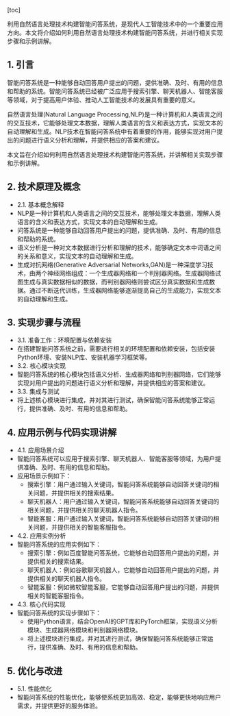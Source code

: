 
[toc]                    
                
                
利用自然语言处理技术构建智能问答系统，是现代人工智能技术中的一个重要应用方向。本文将介绍如何利用自然语言处理技术构建智能问答系统，并进行相关实现步骤和示例讲解。

## 1. 引言

智能问答系统是一种能够自动回答用户提出的问题，提供准确、及时、有用的信息和帮助的系统。智能问答系统已经被广泛应用于搜索引擎、聊天机器人、智能客服等领域，对于提高用户体验、推动人工智能技术的发展具有重要的意义。

自然语言处理(Natural Language Processing,NLP)是一种计算机和人类语言之间的交互技术，它能够处理文本数据，理解人类语言的含义和表达方式，实现文本的自动理解和生成。NLP技术在智能问答系统中有着重要的作用，能够实现对用户提出的问题进行语义分析和理解，并提供相应的答案和建议。

本文旨在介绍如何利用自然语言处理技术构建智能问答系统，并讲解相关实现步骤和示例讲解。

## 2. 技术原理及概念

- 2.1. 基本概念解释
- NLP是一种计算机和人类语言之间的交互技术，能够处理文本数据，理解人类语言的含义和表达方式，实现文本的自动理解和生成。
- 问答系统是一种能够自动回答用户提出的问题，提供准确、及时、有用的信息和帮助的系统。
- 语义分析是一种对文本数据进行分析和理解的技术，能够确定文本中词语之间的关系和意义，实现文本的自动理解和生成。
- 生成对抗网络(Generative Adversarial Networks,GAN)是一种深度学习技术，由两个神经网络组成：一个生成器网络和一个判别器网络。生成器网络试图生成与真实数据相似的数据，而判别器网络则尝试区分真实数据和生成数据。通过不断迭代训练，生成器网络能够逐渐提高自己的生成能力，实现文本的自动理解和生成。

## 3. 实现步骤与流程

- 3.1. 准备工作：环境配置与依赖安装
- 在搭建智能问答系统之前，需要进行相关的环境配置和依赖安装，包括安装Python环境、安装NLP库、安装机器学习框架等。
- 3.2. 核心模块实现
- 智能问答系统的核心模块包括语义分析、生成器网络和判别器网络，它们能够实现对用户提出的问题进行语义分析和理解，并提供相应的答案和建议。
- 3.3. 集成与测试
- 将上述核心模块进行集成，并对其进行测试，确保智能问答系统能够正常运行，提供准确、及时、有用的信息和帮助。

## 4. 应用示例与代码实现讲解

- 4.1. 应用场景介绍
- 智能问答系统可以应用于搜索引擎、聊天机器人、智能客服等领域，为用户提供准确、及时、有用的信息和帮助。
- 应用场景示例如下：
    - 搜索引擎：用户通过输入关键词，智能问答系统能够自动回答关键词的相关问题，并提供相关的搜索结果。
    - 聊天机器人：用户通过输入关键词，智能问答系统能够自动回答关键词的相关问题，并提供相关的聊天机器人指令。
    - 智能客服：用户通过输入关键词，智能问答系统能够自动回答关键词的相关问题，并提供相关的智能客服指令。
- 4.2. 应用实例分析
- 智能问答系统的应用实例如下：
    - 搜索引擎：例如百度智能问答系统，它能够自动回答用户提出的问题，并提供相关的搜索结果。
    - 聊天机器人：例如谷歌聊天机器人，它能够自动回答用户提出的问题，并提供相关的聊天机器人指令。
    - 智能客服：例如微软智能客服，它能够自动回答用户提出的问题，并提供相关的智能客服指令。
- 4.3. 核心代码实现
- 智能问答系统的实现步骤如下：
    - 使用Python语言，结合OpenAI的GPT库和PyTorch框架，实现语义分析模块、生成器网络模块和判别器网络模块。
    - 将上述模块进行集成，并对其进行测试，确保智能问答系统能够正常运行，提供准确、及时、有用的信息和帮助。

## 5. 优化与改进

- 5.1. 性能优化
- 智能问答系统的性能优化，能够使系统更加高效、稳定，能够更快地响应用户需求，并提供更好的服务体验。

